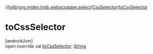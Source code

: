 //[tvlib](../../../index.md)/[org.mjdev.tvlib.webscrapper.select](../index.md)/[CssSelector](index.md)/[toCssSelector](to-css-selector.md)

# toCssSelector

[androidJvm]\
open override val [toCssSelector](to-css-selector.md): [String](https://kotlinlang.org/api/latest/jvm/stdlib/kotlin/-string/index.html)
